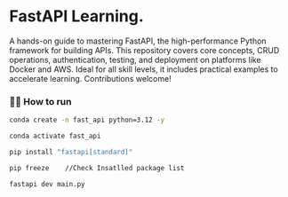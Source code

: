# FastAPI Learning.
A hands-on guide to mastering FastAPI, the high-performance Python framework for building APIs. This repository covers core concepts, CRUD operations, authentication, testing, and deployment on platforms like Docker and AWS. Ideal for all skill levels, it includes practical examples to accelerate learning. Contributions welcome!
### 👨‍💻 How to run
```bash
conda create -n fast_api python=3.12 -y
```

```bash
conda activate fast_api
```

```bash
pip install "fastapi[standard]"
```

```bash
pip freeze    //Check Insatlled package list
```
```bash
fastapi dev main.py
```